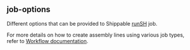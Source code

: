 ## job-options
Different options that can be provided to Shippable [runSH](http://docs.shippable.com/platform/workflow/job/runsh/) job.

For more details on how to create assembly lines using various job types, refer to [Workflow documentation](http://docs.shippable.com/platform/workflow/overview/).

